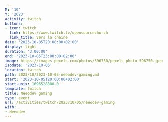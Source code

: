 ```yaml
---
M: '10'
Y: '2023'
activity: twitch
buttons:
- icon: twitch
  link: https://www.twitch.tv/opensourcechurch
  link_title: Vers la chaine
date: '2023-10-05T20:00:00+02:00'
display: light
duration: '3:00:00'
end: '2023-10-05T23:00:00+02:00'
image: https://images.pexels.com/photos/596750/pexels-photo-596750.jpeg
isodate: '2023-10-05'
location: twitch
path: 2023/10/2023-10-05-neeodev-gaming.md
start: '2023-10-05T20:00:00+02:00'
start-unix: 1696528800.0
template: twitch
title: Neeodev gaming
type: event
url: /activities/twitch/2023/10/05/neeodev-gaming
with:
- Neeodev
---
```

